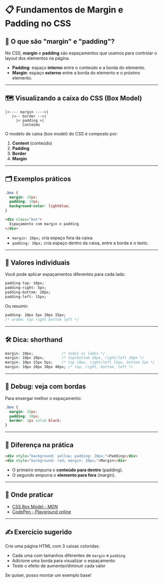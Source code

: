 
# 📋 Fundamentos de Margin e Padding no CSS

## 🧪 O que são "margin" e "padding"?

No CSS, **margin** e **padding** são espaçamentos que usamos para controlar o layout dos elementos na página. 

- **Padding**: espaço **interno** entre o conteúdo e a borda do elemento.
- **Margin**: espaço **externo** entre a borda do elemento e o próximo elemento.

---

## 🗺️ Visualizando a caixa do CSS (Box Model)

```
|<---- margin ---->|
   |<-- border -->|
     |< padding >|
        Conteúdo
```

O modelo de caixa (box model) do CSS é composto por:
1. **Content** (conteúdo)
2. **Padding**
3. **Border**
4. **Margin**

---

## 🗂️ Exemplos práticos

```css
.box {
  margin: 20px;
  padding: 10px;
  background-color: lightblue;
}
```

```html
<div class="box">
  Espaçamento com margin e padding
</div>
```

- `margin: 20px;` cria espaço fora da caixa.
- `padding: 10px;` cria espaço dentro da caixa, entre a borda e o texto.

---

## 📏 Valores individuais

Você pode aplicar espaçamentos diferentes para cada lado:

```css
padding-top: 10px;
padding-right: 5px;
padding-bottom: 20px;
padding-left: 15px;
```

Ou resumir:

```css
padding: 10px 5px 20px 15px;
/* ordem: top right bottom left */
```

---

## 🛠️ Dica: shorthand

```css
margin: 10px;             /* todos os lados */
margin: 10px 20px;        /* top/bottom 10px, right/left 20px */
margin: 10px 15px 5px;    /* top 10px, right/left 15px, bottom 5px */
margin: 10px 20px 30px 40px; /* top, right, bottom, left */
```

---

## 🔧 Debug: veja com bordas

Para enxergar melhor o espaçamento:

```css
.box {
  margin: 20px;
  padding: 10px;
  border: 2px solid black;
}
```

---

## 🔬 Diferença na prática

```html
<div style="background: yellow; padding: 20px;">Padding</div>
<div style="background: red; margin: 20px;">Margin</div>
```

- O primeiro empurra o **conteúdo para dentro** (padding).
- O segundo empurra o **elemento para fora** (margin).

---

## 📄 Onde praticar

- [CSS Box Model - MDN](https://developer.mozilla.org/pt-BR/docs/Learn/CSS/Building_blocks/The_box_model)
- [CodePen - Playground online](https://codepen.io/)

---

## ✍️ Exercício sugerido

Crie uma página HTML com 3 caixas coloridas:
- Cada uma com tamanhos diferentes de `margin` e `padding`
- Adicione uma borda para visualizar o espaçamento
- Teste o efeito de aumentar/diminuir cada valor

Se quiser, posso montar um exemplo base!
